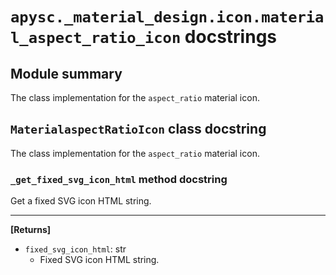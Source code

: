 # `apysc._material_design.icon.material_aspect_ratio_icon` docstrings

## Module summary

The class implementation for the `aspect_ratio` material icon.

## `MaterialaspectRatioIcon` class docstring

The class implementation for the `aspect_ratio` material icon.

### `_get_fixed_svg_icon_html` method docstring

Get a fixed SVG icon HTML string.<hr>

**[Returns]**

- `fixed_svg_icon_html`: str
  - Fixed SVG icon HTML string.